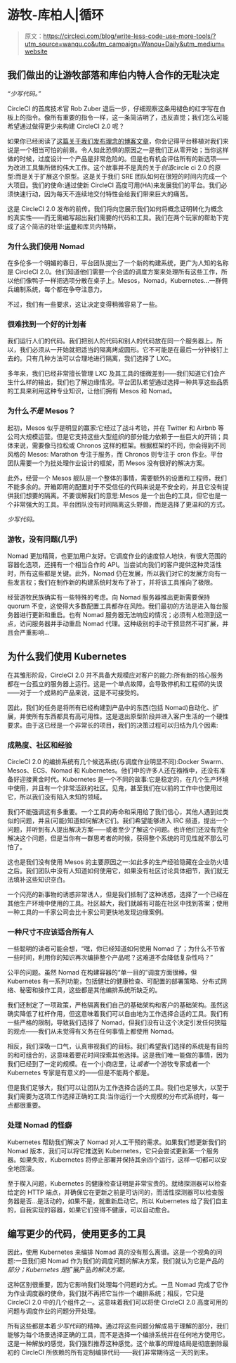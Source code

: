 # 游牧-库柏人|循环

> 原文：<https://circleci.com/blog/write-less-code-use-more-tools/?utm_source=wanqu.co&utm_campaign=Wanqu+Daily&utm_medium=website>

## 我们做出的让游牧部落和库伯内特人合作的无耻决定

*“少写代码。”*

CircleCI 的首席技术官 Rob Zuber 退后一步，仔细观察这条用褪色的红字写在白板上的指令。像所有重要的指令一样，这一条简洁明了，违反直觉；我们怎么可能希望通过做得更少来构建 CircleCI 2.0 呢？

如果你已经阅读了[这篇关于我们发布理念的博客文章](https://circleci.com/blog/why-we-broke-our-philosophical-vows-to-bring-you-circleci-2-0/)，你会记得平台移植对我们来说是一个相当可怕的前景。令人如此恐惧的原因之一是我们正从零开始；当你这样做的时候，过度设计一个产品是非常危险的。但是也有机会评估所有的新选项——为改进工具集所做的伟大工作。这个故事并不是真的关于*创造*circle ci 2.0 的原型:而是关于扩展这个原型。这是关于我们 SRE 团队如何在很短的时间内完成一个大项目。我们的使命:通过使新 CircleCI 高度可用(HA)来发展我们的平台。我们必须快速行动，因为每天不连续地交付特性会给我们带来巨大的痛苦。

这是 CircleCI 2.0 发布的前传。我们将向您展示我们如何将概念证明转化为概念的真实性——而无需编写超出我们需要的代码和工具。我们在两个玩家的帮助下完成了这个简洁的壮举:[诺曼](https://circleci.com/docs/nomad/)和库贝内特斯。

### 为什么我们使用 Nomad

在多伦多一个明媚的春日，平台团队提出了一个新的构建系统，更广为人知的名称是 CircleCI 2.0。他们知道他们需要一个合适的调度方案来处理所有这些工作，所以他们像鸭子一样把选项分散在桌子上。Mesos，Nomad，Kubernetes…一群佣兵编制系统，每个都在争夺注意力。

不过，我们有一些要求，这让决定变得稍微容易了一些。

### 很难找到一个好的计划者

我们运行人们的代码。我们把别人的代码和别人的代码放在同一个服务器上。所以，我们必须从一开始就把适当的隔离烤成圆形。它不可能是在最后一分钟被钉上去的。只有几种方法可以合理地进行隔离，我们选择了 LXC。

多年来，我们已经非常擅长管理 LXC 及其工具的细微差别——我们知道它们会产生什么样的输出，我们也了解边缘情况。平台团队希望通过选择一种共享这些品质的工具来利用这种专业知识，让他们拥有 Mesos 和 Nomad。

### 为什么*不是* Mesos？

起初，Mesos 似乎是明显的赢家:它经过了战斗考验，并在 Twitter 和 Airbnb 等公司大规模运营。但是它支持这些大型组织的部分能力依赖于一些巨大的开销；具体来说，需要像马拉松或 Chronos 这样的框架。根据框架的不同，你会得到不同风格的 Mesos: Marathon 专注于服务，而 Chronos 则专注于 cron 作业。平台团队需要一个为批处理作业设计的框架，而 Mesos 没有很好的解决方案。

此外，经营一个 Mesos 舰队是一个整体的事情，需要额外的设置和工程师，我们不能多余的。开箱即用的配置对于不受信任的代码来说是不安全的，并且它没有提供我们想要的隔离。不要误解我们的意思:Mesos 是一个出色的工具，但它也是一个非常强大的工具。平台团队没有时间隔离这头野兽，而是选择了更温和的方式。

*少写代码。*

### 游牧，没有问题(几乎)

Nomad 更加精简，也更加用户友好。它调度作业的速度惊人地快，有很大范围的容器化选项，还拥有一个相当合作的 API。当尝试向我们的客户提供这种灵活性时，所有这些都是关键。此外，Nomad 仍在发展，所以我们对它的发展方向有一些发言权；我们在制作新的构建系统时发布了补丁，并将该工具推向了极限。

经营游牧民族确实有一些特殊的考虑。向 Nomad 服务器推出更新需要保持 quorum 不变，这使得大多数配置工具都存在风险。我们最初的方法是进入每台服务器进行更新和重启。也有 Nomad 服务器无法响应的情况；必须有人检测到这一点，访问服务器并手动重启 Nomad 代理。这种级别的手动干预显然不可扩展，并且会严重影响…

## 为什么我们使用 Kubernetes

在其雏形阶段，CircleCI 2.0 并不具备大规模应对客户的能力:所有新的核心服务都在一台孤立的服务器上运行。这是一个单点故障，会导致停机和工程师的失误——对于一个成熟的产品来说，这是不可接受的。

因此，我们的任务是将所有已经构建到产品中的东西(包括 Nomad)自动化、扩展，并使所有东西都具有高可用性。这是退出原型阶段并进入客户生活的一个硬性要求。由于这已经是一个非常长的项目，我们的决策过程可以归结为几个因素:

### 成熟度、社区和经验

CircleCI 2.0 的编排系统有几个候选系统(与调度作业明显不同):Docker Swarm、Mesos、ECS、Nomad 和 Kubernetes。他们中的许多人还在襁褓中，还没有准备好迎接黄金时代。Kubernetes 是一个不同的故事:它是稳定的，在几个生产环境中使用，并且有一个非常活跃的社区。见鬼，甚至我们在以前的工作中也使用过它，所以我们没有陷入未知的领域。

我们不能强调这有多重要。一个工具的寿命和采用给了我们信心，其他人遇到过类似的问题，并且(可能)知道如何解决它们。我们希望能够进入 IRC 频道，提出一个问题，并听到有人提出解决方案——或者至少了解这个问题。也许他们还没有完全解决这个问题，但是当你有一群思考者的时候，获得整个系统的可见性就不那么可怕了。

这也是我们没有使用 Mesos 的主要原因之一:如此多的生产经验隐藏在企业防火墙之后。我们团队中没有人知道如何使用它，如果没有社区讨论具体细节，我们就无法填补这些知识空白。

一个闪亮的新事物的诱惑非常诱人，但是我们抵制了这种诱惑，选择了一个已经在其他生产环境中使用的工具。社区越大，我们就越有可能在社区中找到答案；使用一种工具的一千家公司会比十家公司更快地发现边缘案例。

### 一种尺寸不应该适合所有人

一些聪明的读者可能会想，“嘿，你已经知道如何使用 Nomad 了；为什么不节省一些时间，利用你的知识再次编排整个产品呢？这难道不会降低复杂性吗？”

公平的问题。虽然 Nomad 在构建容器的“单一目的”调度方面很棒，但 Kubernetes 有一系列功能，包括健壮的健康检查、可配置的部署策略、分布式网络、秘密和操作工具，这些都是其他编排系统所缺乏的。

我们还制定了一项政策，严格隔离我们自己的基础架构和客户的基础架构。虽然这确实降低了杠杆作用，但这意味着我们可以自由地为工作选择合适的工具。我们有一些严格的限制，导致我们选择了 Nomad，但我们没有让这个决定引发任何狭隘的观点——我们从未觉得有义务在任何事情上都使用 Nomad。

相反，我们深吸一口气，认真审视我们的目标。我们希望我们选择的系统是有目的的和可组合的，这意味着要花时间探索其他选择。这是我们唯一能做的事情，因为我们已经到了一定的规模。在一个小商店里，让*或者*一个游牧专家或者一个 Kubernetes 专家是有意义的——但是不能两个都是。

但是我们足够大，我们可以让团队为工作选择合适的工具。我们也足够大，以至于我们需要为这项工作选择正确的工具:当你运行一个大规模的分布式系统时，每一点都很重要。

### 处理 Nomad 的怪癖

Kubernetes 帮助我们解决了 Nomad 对人工干预的需求。如果我们想更新我们的 Nomad 版本，我们可以将它推送到 Kubernetes，它只会尝试更新第一个服务器。如果失败，Kubernetes 将停止部署并保持其余四个运行，这样一切都可以安全地回滚。

至于楔入问题，Kubernetes 的健康检查证明是非常宝贵的。就绪探测器可以检查给定的 HTTP 端点，并确保它在更新之前是可访问的，而活性探测器可以检查服务器是否…是活动的，如果不是，就重新启动它。所以 Kubernetes 给了我们自主的，自我实现的容器，如果它们变得不健康，可以自动愈合。

## 编写更少的代码，使用更多的工具

因此，使用 Kubernetes 来编排 Nomad 真的没有那么离谱。这是一个视角的问题:一旦我们把 Nomad 作为我们的调度问题的解决方案，我们就认为它是产品的*部分；Kubernetes 是*扩展产品*的解决方案。*

这种区别很重要，因为它影响我们处理每个问题的方式。一旦 Nomad 完成了它作为作业调度器的使命，我们就不再把它当作一个编排系统；相反，它只是 CircleCI 2.0 中的几个组件之一。这意味着我们可以将使 CircleCI 2.0 高度可用的问题与调度作业的问题分开处理。

所有这些都是本着*少写代码*的精神。通过将这些问题分解成易于理解的部分，我们能够为每个场景选择正确的工具，而不是选择一个编排系统并在任何地方使用它。这是一种解放的感觉，我们强烈推荐这种感觉。这个故事的辉煌结局是彻底删除最初的 CircleCI 所依赖的所有定制编排代码——我们非常期待这一天的到来。